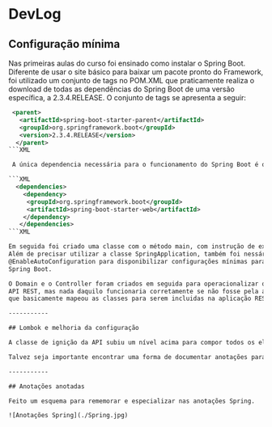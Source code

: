 
# DevLog

## Configuração mínima

Nas primeiras aulas do curso foi ensinado como instalar o Spring Boot.
Diferente de usar o site básico para baixar um pacote pronto do Framework,
foi utilizado um conjunto de tags no POM.XML que praticamente realiza o download
de todas as dependências do Spring Boot de uma versão específica, a 2.3.4.RELEASE.
O conjunto de tags se apresenta a seguir:

```XML
 <parent>
   <artifactId>spring-boot-starter-parent</artifactId>
   <groupId>org.springframework.boot</groupId>
   <version>2.3.4.RELEASE</version>
  </parent>
```XML

 A única dependencia necessária para o funcionamento do Spring Boot é o Starter Web:

```XML
  <dependencies>
    <dependency>
     <groupId>org.springframework.boot</groupId>
     <artifactId>spring-boot-starter-web</artifactId>
    </dependency>
   </dependencies>
```XML

Em seguida foi criado uma classe com o método main, com instrução de executar o programa.
Além de precisar utilizar a classe SpringApplication, também foi nessário a Anotação
@EnableAutoConfiguration para disponibilizar configurações mínimas para a execução do
Spring Boot.

O Domain e o Controller foram criados em seguida para operacionalizar o mínimo de uma
API REST, mas nada daquilo funcionaria corretamente se não fosse pela anotação @ComponentScan
que basicamente mapeou as classes para serem incluidas na aplicação REST.

-----------

## Lombok e melhoria da configuração

A classe de ignição da API subiu um nível acima para compor todos os elementos que estão e serão implementados. Lombok foi inserido no Maven, instalado na IDE, também foi executado comando: "mvn clean install -U" e o projeto foi limpado (Clean) para poder funcionar o "log" de Lombok.

Talvez seja importante encontrar uma forma de documentar anotações para aprendizado pessoal.

-----------

## Anotações anotadas

Feito um esquema para rememorar e especializar nas anotações Spring.

![Anotações Spring](./Spring.jpg)
